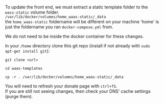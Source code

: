To update the front end, we must extract a static template folder to the ```wass-static``` volume folder.    
```/var/lib/docker/volumes/home_waas-static/_data```    
the ```home_waas-static``` foldername will be different on your machine 'home' is just the foldername you ran ```docker-compose.yml``` from.    

We do not need to be inside the docker container for these changes.    

In your ```/home``` directory clone this git repo (install if not already with ```sudo apt-get install git```):
```
git clone <url>
```
```
cd waas-templates
```
```
cp -r . /var/lib/docker/volumes/home_waas-static/_data
```
You will need to refresh your donate page with ```ctrl+f5```.     
If you are still not seeing changes, then check your DNS' cache settings (purge them).
